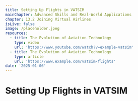 ```yaml
---
title: Setting Up Flights in VATSIM
mainChapter: Advanced Skills and Real-World Applications
chapter: 13.2 Joining Virtual Airlines
isLive: false
image: /placeholder.jpeg
resources:
  - title: The Evolution of Aviation Technology
    type: video
    url: 'https://www.youtube.com/watch?v=example-vatsim'
  - title: The Evolution of Aviation Technology
    type: article
    url: 'https://www.example.com/vatsim-flights'
date: '2025-01-06'
---
```


# Setting Up Flights in VATSIM
